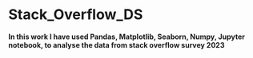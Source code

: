 # Stack_Overflow_DS
**In this work I have used Pandas, Matplotlib, Seaborn, Numpy, Jupyter notebook, to analyse the data from stack overflow survey 2023**



